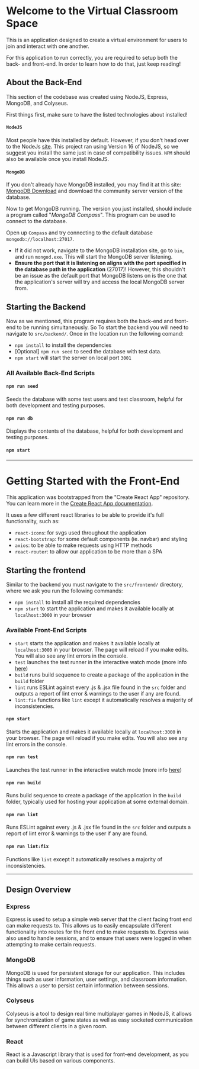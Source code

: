 # Welcome to the Virtual Classroom Space
This is an application designed to create a virtual environment for users to join and interact with one another.

For this application to run correctly, you are required to setup both the back- and front-end. In order to learn how to do that, just keep reading!

## About the Back-End
This section of the codebase was created using NodeJS, Express, MongoDB, and Colyseus.

First things first, make sure to have the listed technologies about installed! 
#### **`NodeJS`**
Most people have this installed by default. However, if you don't head over to the NodeJs [site](https://nodejs.org/en/). This project ran using Version 16 of NodeJS, so we suggest you install the same just in case of compatibility issues. `NPM` should also be available once you install NodeJS.
#### **`MongoDB`** 
If you don't already have MongoDB installed, you may find it at this site: [MongoDB Download](https://www.mongodb.com/try/download/community) and download the community server version of the database.

Now to get MongoDB running. The version you just installed, should include a program called "_MongoDB Compass_". This program can be used to connect to the database. 

Open up `Compass` and try connecting to the default database `mongodb://localhost:27017`. 
- If it did not work, navigate to the MongoDB installation site, go to `bin`, and run `mongod.exe`. This will start the MongoDB server listening. 
- **Ensure the port that it is listening on aligns with the port specified in the database path in the application** (27017)! However, this shouldn't be an issue as the default port that MongoDB listens on is the one that the application's server will try and access the local MongoDB server from.

## Starting the Backend
Now as we mentioned, this program requires both the back-end and front-end to be running simultaneously. So 
To start the backend you will need to navigate to `src/backend/`. Once in the location run the following comand:
- `npm install` to install the dependencies
- [Optional] `npm run seed` to seed the database with test data.
- `npm start` will start the server on local port `3001` 

### All Available Back-End Scripts

#### `npm run seed`
Seeds the database with some test users and test classroom, helpful for both development and testing purposes.

#### `npm run db`
Displays the contents of the database, helpful for both development and testing purposes.

#### `npm start`

<hr />

# Getting Started with the Front-End
This application was bootstrapped from the "Create React App" repository. You can learn more in the [Create React App documentation](https://facebook.github.io/create-react-app/docs/getting-started).

It uses a few different react libraries to be able to provide it's full functionality, such as: 
- `react-icons`: for svgs used throughout the application
- `react-bootstrap`: for some default components (ie. navbar) and styling
- `axios`: to be able to make requests using HTTP methods
- `react-router`: to allow our application to be more than a SPA

## Starting the frontend
Similar to the backend you must navigate to the `src/frontend/` directory, where we ask you run the following commands:
- `npm install` to install all the required dependencies
- `npm start` to start the application and makes it available locally at `localhost:3000` in your browser

### Available Front-End Scripts

- `start` starts the application and makes it available locally at `localhost:3000` in your browser. The page will reload if you make edits. You will also see any lint errors in the console.
- `test` launches the test runner in the interactive watch mode (more info [here](https://facebook.github.io/create-react-app/docs/running-tests))
- `build` runs build sequence to create a package of the application in the `build` folder
- `lint` runs ESLint against every .js & .jsx file found in the `src` folder and outputs a report of lint error & warnings to the user if any are found.
- `lint:fix` functions like `lint` except it automatically resolves a majority of inconsistencies.

#### `npm start`

Starts the application and makes it available locally at `localhost:3000` in your browser. The page will reload if you make edits. You will also see any lint errors in the console.

#### `npm run test`

Launches the test runner in the interactive watch mode (more info [here](https://facebook.github.io/create-react-app/docs/running-tests))

#### `npm run build`

Runs build sequence to create a package of the application in the `build` folder, typically used for hosting your application at some external domain.

#### `npm run lint`

Runs ESLint against every .js & .jsx file found in the `src` folder and outputs a report of lint error & warnings to the user if any are found.

#### `npm run lint:fix`
Functions like `lint` except it automatically resolves a majority of inconsistencies.

<hr />

## Design Overview

### Express

Express is used to setup a simple web server that the client facing front end can make requests to. This allows us to easily encapsulate different functionality into routes for the front end to make requests to. Express was also used to handle sessions, and to ensure that users were logged in when attempting to make certain requests.

### MongoDB

MongoDB is used for persistent storage for our application. This includes things such as user information, user settings, and classroom information. This allows a user to persist certain information between sessions.

### Colyseus

Colyseus is a tool to design real time multiplayer games in NodeJS, it allows for synchronization of game states as well as easy socketed communication between different clients in a given room.

### React

React is a Javascript library that is used for front-end development, as you can build UIs based on various components. 
